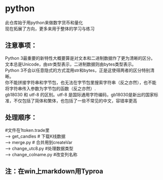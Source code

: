 # python
此仓库始于用python来做数字货币和量化  
现在拓展了方向，更多来用于整体的学习与练习

## 注意事项：
Python 3最重要的新特性大概要算是对文本和二进制数据作了更为清晰的区分。文本总是Unicode，由str类型表示，二进制数据则由bytes类型表示。  
Python 3不会以任意隐式的方式混用str和bytes，正是这使得两者的区分特别清晰。  
你不能拼接字符串和字节包，也无法在字节包里搜索字符串（反之亦然），也不能将字符串传入参数为字节包的函数（反之亦然）.  
gb18030 和 utf-8 的区别。utf-8 是国际通用字符编码，gb18030是新出的国家标准，不仅包括了简体和繁体，也包括了一些不常见的中文，容错率更高


## 处理顺序：
#文件在1token.trade里  
--> get_candles # 下载K线数据  
--> merge.py # 合并用到createVar  
--> change_utc8.py #处理数据类型  
--> change_colname.py #改变列名称  
## 注：在win上markdown用Typroa
